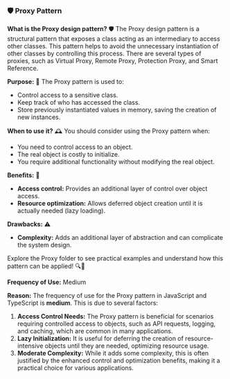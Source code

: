 ### 🛡️ Proxy Pattern

**What is the Proxy design pattern?** 🛡️
The Proxy design pattern is a structural pattern that exposes a class acting as an intermediary to access other classes. This pattern helps to avoid the unnecessary instantiation of other classes by controlling this process. There are several types of proxies, such as Virtual Proxy, Remote Proxy, Protection Proxy, and Smart Reference.

**Purpose:** 🎯
The Proxy pattern is used to:
- Control access to a sensitive class.
- Keep track of who has accessed the class.
- Store previously instantiated values in memory, saving the creation of new instances.

**When to use it?** 🕰️
You should consider using the Proxy pattern when:
- You need to control access to an object.
- The real object is costly to initialize.
- You require additional functionality without modifying the real object.

**Benefits:** 🌟
- **Access control:** Provides an additional layer of control over object access.
- **Resource optimization:** Allows deferred object creation until it is actually needed (lazy loading).

**Drawbacks:** ⚠️
- **Complexity:** Adds an additional layer of abstraction and can complicate the system design.

Explore the Proxy folder to see practical examples and understand how this pattern can be applied! 🔍📂

**Frequency of Use:** Medium

**Reason:**
The frequency of use for the Proxy pattern in JavaScript and TypeScript is **medium**. This is due to several factors:

1. **Access Control Needs:** The Proxy pattern is beneficial for scenarios requiring controlled access to objects, such as API requests, logging, and caching, which are common in many applications.
2. **Lazy Initialization:** It is useful for deferring the creation of resource-intensive objects until they are needed, optimizing resource usage.
3. **Moderate Complexity:** While it adds some complexity, this is often justified by the enhanced control and optimization benefits, making it a practical choice for various applications.
